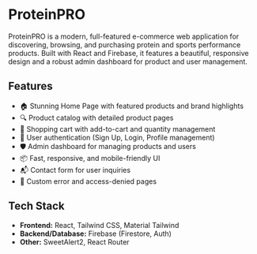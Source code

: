 # ProteinPRO

ProteinPRO is a modern, full-featured e-commerce web application for discovering, browsing, and purchasing protein and sports performance products. Built with React and Firebase, it features a beautiful, responsive design and a robust admin dashboard for product and user management.

## Features

- 🏠 Stunning Home Page with featured products and brand highlights
- 🔍 Product catalog with detailed product pages
- 🛒 Shopping cart with add-to-cart and quantity management
- 👤 User authentication (Sign Up, Login, Profile management)
- 🛡️ Admin dashboard for managing products and users
- 📦 Fast, responsive, and mobile-friendly UI
- 📬 Contact form for user inquiries
- 🚫 Custom error and access-denied pages

## Tech Stack

- **Frontend:** React, Tailwind CSS, Material Tailwind
- **Backend/Database:** Firebase (Firestore, Auth)
- **Other:** SweetAlert2, React Router
